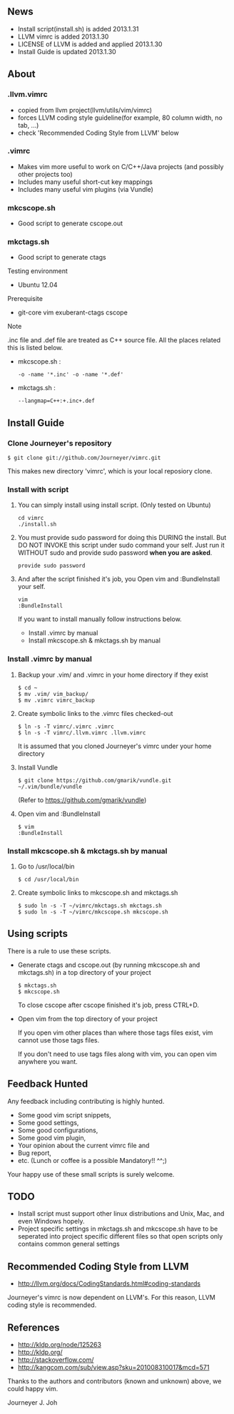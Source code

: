 ## News
- Install script(install.sh) is added     2013.1.31
- LLVM vimrc is added                     2013.1.30
- LICENSE of LLVM is added and applied    2013.1.30
- Install Guide is updated                2013.1.30

## About

### .llvm.vimrc
- copied from llvm project(llvm/utils/vim/vimrc)
- forces LLVM coding style guideline(for example, 80 column width, no tab, ...)
- check 'Recommended Coding Style from LLVM' below

### .vimrc
- Makes vim more useful to work on C/C++/Java projects
  (and possibly other projects too)
- Includes many useful short-cut key mappings
- Includes many useful vim plugins (via Vundle)

### mkcscope.sh
- Good script to generate cscope.out

### mkctags.sh
- Good script to generate ctags

Testing environment
- Ubuntu 12.04

Prerequisite
- git-core vim exuberant-ctags cscope

Note

.inc file and .def file are treated as C++ source file.
All the places related this is listed below.
- mkcscope.sh :
   ```
   -o -name '*.inc' -o -name '*.def'
   ```
- mkctags.sh :
   ```
   --langmap=C++:+.inc+.def
   ```


## Install Guide
### Clone Journeyer's repository
```
$ git clone git://github.com/Journeyer/vimrc.git
```

This makes new directory 'vimrc', which is your local reposiory clone.

### Install with script
1. You can simply install using install script. (Only tested on Ubuntu)

   ```
   cd vimrc
   ./install.sh
   ```

2. You must provide sudo password for doing this DURING the install.
   But DO NOT INVOKE this script under sudo command your self.
   Just run it WITHOUT sudo and provide sudo password **when you are asked**.

   ```
   provide sudo password
   ```

3. And after the script finished it's job, you Open vim and :BundleInstall
   your self.

   ```
   vim
   :BundleInstall
   ```

   If you want to install manually follow instructions below.
   - Install .vimrc by manual
   - Install mkcscope.sh & mkctags.sh by manual

### Install .vimrc by manual

1. Backup your .vim/ and .vimrc in your home directory if they exist
   ```
   $ cd ~
   $ mv .vim/ vim_backup/
   $ mv .vimrc vimrc_backup
   ```

2. Create symbolic links to the .vimrc files checked-out

   ```
   $ ln -s -T vimrc/.vimrc .vimrc
   $ ln -s -T vimrc/.llvm.vimrc .llvm.vimrc
   ```
   It is assumed that you cloned Journeyer's vimrc under your home directory

3. Install Vundle

   ```
   $ git clone https://github.com/gmarik/vundle.git ~/.vim/bundle/vundle
   ```

   (Refer to https://github.com/gmarik/vundle)

4. Open vim and :BundleInstall

   ```
   $ vim
   :BundleInstall
   ```


### Install mkcscope.sh & mkctags.sh by manual

1. Go to /usr/local/bin

   ```
   $ cd /usr/local/bin
   ```

2. Create symbolic links to mkcscope.sh and mkctags.sh

   ```
   $ sudo ln -s -T ~/vimrc/mkctags.sh mkctags.sh
   $ sudo ln -s -T ~/vimrc/mkcscope.sh mkcscope.sh
   ```


## Using scripts

There is a rule to use these scripts.
- Generate ctags and cscope.out (by running mkcscope.sh and mkctags.sh)
  in a top directory of your project
   ```
   $ mkctags.sh
   $ mkcscope.sh
   ```

   To close cscope after cscope finished it's job, press CTRL+D.

- Open vim from the top directory of your project

   If you open vim other places than where those tags files exist,
   vim cannot use those tags files.

   If you don't need to use tags files along with vim,
   you can open vim anywhere you want.

## Feedback Hunted

Any feedback including contributing is highly hunted.
- Some good vim script snippets,
- Some good settings,
- Some good configurations,
- Some good vim plugin,
- Your opinion about the current vimrc file and
- Bug report,
- etc. (Lunch or coffee is a possible Mandatory!! ^^;)

Your happy use of these small scripts is surely welcome.


## TODO
- Install script must support other linux distributions
  and Unix, Mac, and even Windows hopely.
- Project specific settings in mkctags.sh and mkcscope.sh have to be seperated
  into project specific different files so that
  open scripts only contains common general settings


## Recommended Coding Style from LLVM
- http://llvm.org/docs/CodingStandards.html#coding-standards

Journeyer's vimrc is now dependent on LLVM's. For this reason,
LLVM coding style is recommended.


## References

- http://kldp.org/node/125263
- http://kldp.org/
- http://stackoverflow.com/
- http://kangcom.com/sub/view.asp?sku=201008310017&mcd=571


Thanks to the authors and contributors (known and unknown) above,
we could happy vim.


Journeyer J. Joh

